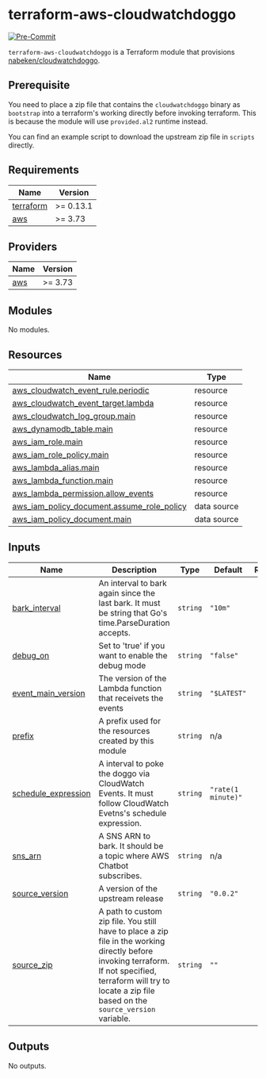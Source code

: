 # terraform-aws-cloudwatchdoggo

[![Pre-Commit](https://github.com/nabeken/terraform-aws-cloudwatchdoggo/actions/workflows/pre-commit.yml/badge.svg)](https://github.com/nabeken/terraform-aws-cloudwatchdoggo/actions/workflows/pre-commit.yml)

`terraform-aws-cloudwatchdoggo` is a Terraform module that provisions [nabeken/cloudwatchdoggo](https://github.com/nabeken/cloudwatchdoggo).

## Prerequisite

You need to place a zip file that contains the `cloudwatchdoggo` binary as `bootstrap` into a terraform's working directly before invoking terraform. This is because the module will use `provided.al2` runtime instead.

You can find an example script to download the upstream zip file in `scripts` directly.

<!-- BEGINNING OF PRE-COMMIT-TERRAFORM DOCS HOOK -->
## Requirements

| Name | Version |
|------|---------|
| <a name="requirement_terraform"></a> [terraform](#requirement\_terraform) | >= 0.13.1 |
| <a name="requirement_aws"></a> [aws](#requirement\_aws) | >= 3.73 |

## Providers

| Name | Version |
|------|---------|
| <a name="provider_aws"></a> [aws](#provider\_aws) | >= 3.73 |

## Modules

No modules.

## Resources

| Name | Type |
|------|------|
| [aws_cloudwatch_event_rule.periodic](https://registry.terraform.io/providers/hashicorp/aws/latest/docs/resources/cloudwatch_event_rule) | resource |
| [aws_cloudwatch_event_target.lambda](https://registry.terraform.io/providers/hashicorp/aws/latest/docs/resources/cloudwatch_event_target) | resource |
| [aws_cloudwatch_log_group.main](https://registry.terraform.io/providers/hashicorp/aws/latest/docs/resources/cloudwatch_log_group) | resource |
| [aws_dynamodb_table.main](https://registry.terraform.io/providers/hashicorp/aws/latest/docs/resources/dynamodb_table) | resource |
| [aws_iam_role.main](https://registry.terraform.io/providers/hashicorp/aws/latest/docs/resources/iam_role) | resource |
| [aws_iam_role_policy.main](https://registry.terraform.io/providers/hashicorp/aws/latest/docs/resources/iam_role_policy) | resource |
| [aws_lambda_alias.main](https://registry.terraform.io/providers/hashicorp/aws/latest/docs/resources/lambda_alias) | resource |
| [aws_lambda_function.main](https://registry.terraform.io/providers/hashicorp/aws/latest/docs/resources/lambda_function) | resource |
| [aws_lambda_permission.allow_events](https://registry.terraform.io/providers/hashicorp/aws/latest/docs/resources/lambda_permission) | resource |
| [aws_iam_policy_document.assume_role_policy](https://registry.terraform.io/providers/hashicorp/aws/latest/docs/data-sources/iam_policy_document) | data source |
| [aws_iam_policy_document.main](https://registry.terraform.io/providers/hashicorp/aws/latest/docs/data-sources/iam_policy_document) | data source |

## Inputs

| Name | Description | Type | Default | Required |
|------|-------------|------|---------|:--------:|
| <a name="input_bark_interval"></a> [bark\_interval](#input\_bark\_interval) | An interval to bark again since the last bark. It must be string that Go's time.ParseDuration accepts. | `string` | `"10m"` | no |
| <a name="input_debug_on"></a> [debug\_on](#input\_debug\_on) | Set to 'true' if you want to enable the debug mode | `string` | `"false"` | no |
| <a name="input_event_main_version"></a> [event\_main\_version](#input\_event\_main\_version) | The version of the Lambda function that receivets the events | `string` | `"$LATEST"` | no |
| <a name="input_prefix"></a> [prefix](#input\_prefix) | A prefix used for the resources created by this module | `string` | n/a | yes |
| <a name="input_schedule_expression"></a> [schedule\_expression](#input\_schedule\_expression) | A interval to poke the doggo via CloudWatch Events. It must follow CloudWatch Evetns's schedule expression. | `string` | `"rate(1 minute)"` | no |
| <a name="input_sns_arn"></a> [sns\_arn](#input\_sns\_arn) | A SNS ARN to bark. It should be a topic where AWS Chatbot subscribes. | `string` | n/a | yes |
| <a name="input_source_version"></a> [source\_version](#input\_source\_version) | A version of the upstream release | `string` | `"0.0.2"` | no |
| <a name="input_source_zip"></a> [source\_zip](#input\_source\_zip) | A path to custom zip file. You still have to place a zip file in the working directly before invoking terraform. If not specified, terraform will try to locate a zip file based on the `source_version` variable. | `string` | `""` | no |

## Outputs

No outputs.
<!-- END OF PRE-COMMIT-TERRAFORM DOCS HOOK -->
